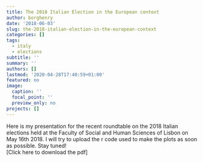 ```yaml
---
title: The 2018 Italian Election in the European context
author: borghenry
date: '2018-06-03'
slug: the-2018-italian-election-in-the-european-context
categories: []
tags:
  - italy
  - elections
subtitle: ''
summary: ''
authors: []
lastmod: '2020-04-28T17:40:59+01:00'
featured: no
image:
  caption: ''
  focal_point: ''
  preview_only: no
projects: []
---
```

Here is my presentation for the recent roundtable on the 2018 Italian elections held at the Faculty of Social and Human Sciences of Lisbon on May 16th 2018. I will try to upload the r code used to make the plots as soon as possible. Stay tuned!   
[Click here to download the pdf]   
